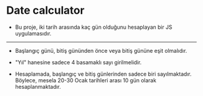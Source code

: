 # Date calculator

- Bu proje, iki tarih arasında kaç gün olduğunu hesaplayan bir JS uygulamasıdır.

***

- Başlangıç günü, bitiş gününden önce veya bitiş gününe eşit olmalıdır.

- "Yıl" hanesine sadece 4 basamaklı sayı girilmelidir.

- Hesaplamada, başlangıç ve bitiş günlerinden sadece biri sayılmaktadır. Böylece, mesela 20-30 Ocak tarihleri arası 10 gün olarak hesaplanmaktadır.